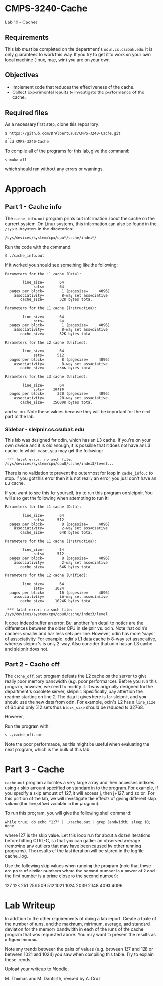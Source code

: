 # CMPS-3240-Cache

Lab 10 - Caches

## Requirements

This lab *must* be completed on the department's `odin.cs.csubak.edu`. It is only guaranteed to work this way. If you try to get it to work on your own local machine (linux, mac, win) you are on your own.

## Objectives

* Implement code that reduces the effectiveness of the cache.
* Collect experimental results to investigate the performance of the cache.

## Required files

As a necessary first step, clone this repository:

```shell
$ https://github.com/DrAlbertCruz/CMPS-3240-Cache.git
...
$ cd CMPS-3240-Cache
```
To compile all of the programs for this lab, give the command:

```shell
$ make all
```

which should run without any errors or warnings.

# Approach

## Part 1 - Cache info

The `cache_info.out` program prints out information about the cache on the current system. On Linux systems, this information can also be found in the `/sys` subsystem in the directories:

```
/sys/devices/system/cpu/cpu*/cache/index*/
```

Run the code with the command:

```shell
$ ./cache_info.out
```

If it worked you should see something like the following:

```
Parameters for the L1 cache (Data):

        line_size=       64
             sets=       64
  pages per block=        1 (pagesize=     4096)
    associativity=        8-way set associative
       cache_size=       32K bytes total

Parameters for the L1 cache (Instruction):

        line_size=       64
             sets=       64
  pages per block=        1 (pagesize=     4096)
    associativity=        8-way set associative
       cache_size=       32K bytes total

Parameters for the L2 cache (Unified):

        line_size=       64
             sets=      512
  pages per block=        8 (pagesize=     4096)
    associativity=        8-way set associative
       cache_size=      256K bytes total

Parameters for the L3 cache (Unified):

        line_size=       64
             sets=    20480
  pages per block=      320 (pagesize=     4096)
    associativity=       20-way set associative
       cache_size=    25600K bytes total
``` 

and so on. Note these values because they will be important for the next part of the lab.

### Sidebar - sleipnir.cs.csubak.edu

This lab was designed for odin, which has an L3 cache. If you're on your own device and it is old enough, it is possible that it does not have an L3 cache! In which case, you may get the following:

```shell
 *** fatal error: no such file: /sys/devices/system/cpu/cpu0/cache/index3/level...
 ```
 
There is no validation to prevent the outermost for loop in `cache_info.c` to stop. If you got this error then it is not really an error, you just don't have an L3 cache. 

If you want to see this for yourself, try to run this program on sleipnir. You will also get the following when attempting to run it:

```shell
Parameters for the L1 cache (Data):

        line_size=       64
             sets=      512
  pages per block=        8 (pagesize=     4096)
    associativity=        2-way set associative
       cache_size=       64K bytes total

Parameters for the L1 cache (Instruction):

        line_size=       64
             sets=      512
  pages per block=        8 (pagesize=     4096)
    associativity=        2-way set associative
       cache_size=       64K bytes total

Parameters for the L2 cache (Unified):

        line_size=       64
             sets=     1024
  pages per block=       16 (pagesize=     4096)
    associativity=       16-way set associative
       cache_size=     1024K bytes total

 *** fatal error: no such file: /sys/devices/system/cpu/cpu0/cache/index3/level
 ```
 
It does indeed suffer an error. But another fun detail to notice are the differences between the older CPU in sleipnir vs. odin. Note that odin's cache is smaller and has less sets per line. However, odin has more 'ways' of associativity. For example. odin's L1 data cache is 8-way set associative, whereas sleipnir's is only 2-way. Also consider that odin has an L3 cache and sleipnir does not.

## Part 2 - Cache off

The `cache_off.out` program defeats the L2 cache on the server to give really poor memory bandwidth (e.g. poor performance). Before you run this program, however, we need to modify it. It was originally designed for the department's obsolete server, sleipnir. Specifically, pay attention the readme starting on line 2. The data it gives here is for sleipnir, and you should use the new data from odin. For example, odin's L2 has a `line_size` of 64 and only 512 sets thus `block_size` should be reduced to 32768.

However, 

Run the program with:

```shell
$ ./cache_off.out
```

Note the poor performance, as this might be useful when evaluating the next program, which is the bulk of this lab.

# Part 3 - Cache

`cache.out` program allocates a very large array and then accesses indexes using a skip amount specified on standard in to the program. For example, if you specify a skip amount of 127, it will access j, then j+127, and so on. For this portion of the lab, we will investigate the effects of giving different skip values (the line_offset variable in the program).

To run this program, you will give the following shell command:

```shell
while true; do echo "127" | ./cache.out | grep Bandwidth; sleep 10; done
```

where 127 is the skip value. Let this loop run for about a dozen iterations before hitting CTRL-C, so that you can gather an observed average (removing any outliers that may have been caused by other running programs). The results of the last iteration will be stored in the logfile cache_<skipValue>.log.

Use the following skip values when running the program (note that these are pairs of similar numbers where the second number is a power of 2 and the first number is a prime close to the second number):

127 128 251 256 509 512 1021 1024 2039 2048 4093 4096

# Lab Writeup

In addition to the other requirements of doing a lab report. Create a table of the number of runs, and the maximum, minimum, average, and standard deviation for the memory bandwidth in each of the runs of the cache program that was requested above. You may want to present the results as a figure instead.

Note any trends between the pairs of values (e.g. between 127 and 128 or between 1021 and 1024) you saw when compiling this table. Try to explain these trends. 

Upload your writeup to Moodle.

M. Thomas and M. Danforth, revised by A. Cruz
